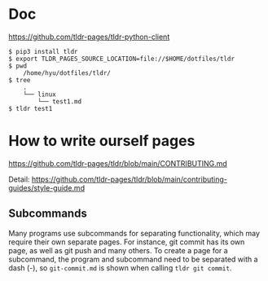 # Doc
https://github.com/tldr-pages/tldr-python-client

	$ pip3 install tldr
	$ export TLDR_PAGES_SOURCE_LOCATION=file://$HOME/dotfiles/tldr
	$ pwd
		/home/hyu/dotfiles/tldr/
	$ tree
		.
		└── linux
		    └── test1.md
	$ tldr test1

# How to write ourself pages

https://github.com/tldr-pages/tldr/blob/main/CONTRIBUTING.md

Detail: https://github.com/tldr-pages/tldr/blob/main/contributing-guides/style-guide.md

## Subcommands
Many programs use subcommands for separating functionality, which may require their own separate pages.
For instance, git commit has its own page, as well as git push and many others.
To create a page for a subcommand, the program and subcommand need to be separated with a dash
(-), so `git-commit.md` is shown when calling `tldr git commit`.
